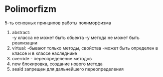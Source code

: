 # Polimorfizm
5-ть основных принципов работы полиморфизма
1) abstract:       
          -у класса не может быть обьекта
          -у метода не может быть реализации
2) virtual: 
          -бывают только методы, свойства
          -может быть определен в классе и в классе наследнике
3) override - переопределение методов
4) new блокировка, создание нового метода
5) seald запрещен для дальнейшего переопределения

